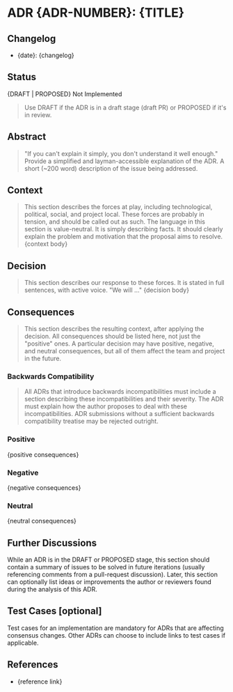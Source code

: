 # ADR {ADR-NUMBER}: {TITLE}

## Changelog

- {date}: {changelog}

## Status

{DRAFT | PROPOSED} Not Implemented

> Use DRAFT if the ADR is in a draft stage (draft PR) or PROPOSED if it's in
> review.

## Abstract

> "If you can't explain it simply, you don't understand it well enough." Provide
> a simplified and layman-accessible explanation of the ADR. A short (~200 word)
> description of the issue being addressed.

## Context

> This section describes the forces at play, including technological, political,
> social, and project local. These forces are probably in tension, and should be
> called out as such. The language in this section is value-neutral. It is
> simply describing facts. It should clearly explain the problem and motivation
> that the proposal aims to resolve. {context body}

## Decision

> This section describes our response to these forces. It is stated in full
> sentences, with active voice. "We will ..." {decision body}

## Consequences

> This section describes the resulting context, after applying the decision. All
> consequences should be listed here, not just the "positive" ones. A particular
> decision may have positive, negative, and neutral consequences, but all of
> them affect the team and project in the future.

### Backwards Compatibility

> All ADRs that introduce backwards incompatibilities must include a section
> describing these incompatibilities and their severity. The ADR must explain
> how the author proposes to deal with these incompatibilities. ADR submissions
> without a sufficient backwards compatibility treatise may be rejected
> outright.

### Positive

{positive consequences}

### Negative

{negative consequences}

### Neutral

{neutral consequences}

## Further Discussions

While an ADR is in the DRAFT or PROPOSED stage, this section should contain a
summary of issues to be solved in future iterations (usually referencing
comments from a pull-request discussion). Later, this section can optionally
list ideas or improvements the author or reviewers found during the analysis of
this ADR.

## Test Cases \[optional]

Test cases for an implementation are mandatory for ADRs that are affecting
consensus changes. Other ADRs can choose to include links to test cases if
applicable.

## References

- {reference link}
